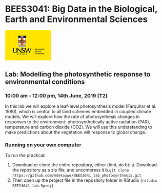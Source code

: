 # BEES3041: Big Data in the Biological, Earth and Environmental Sciences

<img src="data/logo.jpeg" width="30%">.

## Lab: Modelling the photosynthetic response to environmental conditions

### 10:00 am - 12:00 pm, 14th June, 2019 (T2)

In this lab we will explore a leaf-level photosynthesis model (Farquhar et al. 1980), which is central to all land schemes embedded in coupled climate models. We will explore how the rate of photosynthesis changes in responses to the environment: photosynthetically active radiation (PAR), temperature and carbon dioxide (CO2). We will use this understanding to make predictions about the vegetation will response  to global change.

### Running on your own computer

To run the practical:

1. Download or clone the entire repository, either (hint, do b):
        a. Download the repository as a zip file, and uncompress it
        b.`git clone https://github.com/mdekauwe/BEES3041_lab_photosynthesis.git`
2. Then open up the project file in the repository folder in RStudio (`rstudio BEES3041_lab.Rproj`)
